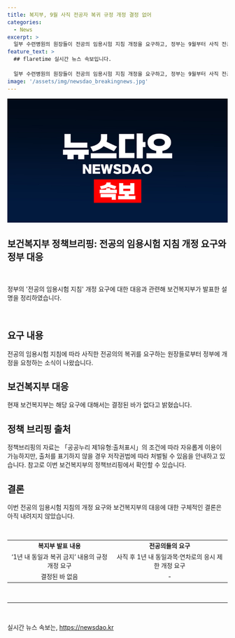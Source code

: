 ```yaml
---
title: 복지부, 9월 사직 전공자 복귀 규정 개정 결정 없어
categories:
  - News
excerpt: >
  일부 수련병원의 원장들이 전공의 임용시험 지침 개정을 요구하고, 정부는 9월부터 사직 전공의의 복귀를 허용할 계획이라고 보도됐다. 하지만 복지부는 아직 해당 요구에 대한 결정이 없다고 설명했다. 현재 상황에서 사직 전공의의 복귀가 가능해질지에 대한 논의가 계속되고 있는 상황이다. (150자)
feature_text: >
  ## flaretime 실시간 뉴스 속보입니다.

  일부 수련병원의 원장들이 전공의 임용시험 지침 개정을 요구하고, 정부는 9월부터 사직 전공의의 복귀를 허용할 계획이라고 보도됐다. 하지만 복지부는 아직 해당 요구에 대한 결정이 없다고 설명했다. 현재 상황에서 사직 전공의의 복귀가 가능해질지에 대한 논의가 계속되고 있는 상황이다. (150자)
image: '/assets/img/newsdao_breakingnews.jpg'
---
```


<p><img src="/assets/img/newsdao_breakingnews.jpg" alt="flaretime 속보" /></p>

<h2 data-ke-size="size26">보건복지부 정책브리핑: 전공의 임용시험 지침 개정 요구와 정부 대응</h2>

<p data-ke-size="size16">&nbsp;</p>

<p>정부의 '전공의 임용시험 지침' 개정 요구에 대한 대응과 관련해 보건복지부가 발표한 설명을 정리하였습니다.</p>

<p data-ke-size="size16">&nbsp;</p>

<h2 data-ke-size="size24">요구 내용</h2>

<p>전공의 임용시험 지침에 따라 사직한 전공의의 복귀를 요구하는 원장들로부터 정부에 개정을 요청하는 소식이 나왔습니다. </p>

<h2 data-ke-size="size24">보건복지부 대응</h2>

<p data-ke-size="size16">현재 보건복지부는 해당 요구에 대해서는 결정된 바가 없다고 밝혔습니다. </p>

<h2 data-ke-size="size24">정책 브리핑 출처</h2>

<p>정책브리핑의 자료는 「공공누리 제1유형:출처표시」의 조건에 따라 자유롭게 이용이 가능하지만, 출처를 표기하지 않을 경우 저작권법에 따라 처벌될 수 있음을 안내하고 있습니다. 
참고로 이번 보건복지부의 정책브리핑에서 확인할 수 있습니다. </p>

<h2 data-ke-size="size24">결론</h2>

<p data-ke-size="size16">이번 전공의 임용시험 지침의 개정 요구와 보건복지부의 대응에 대한 구체적인 결론은 아직 내려지지 않았습니다. </p>

<p data-ke-size="size16">&nbsp;</p>

<table>
<tbody>
<tr>
<td style="text-align: center; height: 17px;"><b>복지부 발표 내용</b></td>
<td style="text-align: center; height: 17px;"><b>전공의들의 요구</b></td>
</tr>
<tr>
<td style="text-align: center; height: 17px;">‘1년 내 동일과 복귀 금지’ 내용의 규정 개정 요구</td>
<td style="text-align: center; height: 17px;">사직 후 1년 내 동일과목·연차로의 응시 제한 개정 요구</td>
</tr>
<tr>
<td style="text-align: center; height: 17px;">결정된 바 없음</td>
<td style="text-align: center; height: 17px;">-</td>
</tr>
</tbody>
</table>

<p data-ke-size="size16">&nbsp;</p>

<hr>

<p data-ke-size="size16">&nbsp;</p>
실시간 뉴스 속보는, <a href="https://newsdao.kr" rel="dofollow">https://newsdao.kr</a>



